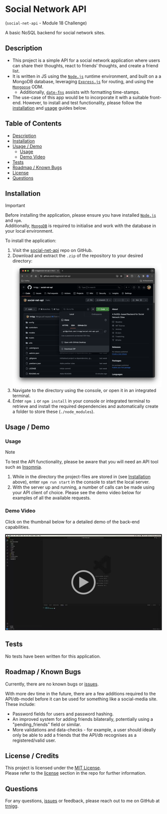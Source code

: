 # Social Network API

(`social-net-api` - Module 18 Challenge)

A basic NoSQL backend for social network sites.

## Description

- This project is a simple API for a social network application where users can share their thoughts, react to friends’ thoughts, and create a friend list.
- It is written in JS using the [`Node.js`](https://nodejs.org/en) runtime environment, and built on a a MongoDB database, leveraging [`Express.js`](https://www.npmjs.com/package/express/v/4.18.2) for routing, and using the [`Mongoose`](https://www.npmjs.com/package/mongoose/v/8.0.3) ODM.
  - Additionally, [`date-fns`](https://www.npmjs.com/package/date-fns/v/3.1.0) assists with formatting time-stamps.
- The use-case of this app would be to incorporate it with a suitable front-end. However, to install and test functionality, please follow the [installation](#installation) and [usage](#usage--demo) guides below.

## Table of Contents

- [Description](#description)
- [Installation](#installation)
- [Usage / Demo](#usage--demo)
  - [Usage](#usage)
  - [Demo Video](#demo-video)
- [Tests](#tests)
- [Roadmap / Known Bugs](#roadmap--known-bugs)
- [License](#license)
- [Questions](#questions)

## Installation

> [!IMPORTANT]
> Before installing the application, please ensure you have installed [`Node.js`](https://nodejs.org/en) and `npm`.  
> Additionally, [`MongoDB`](https://www.mongodb.com/) is required to initialise and work with the database in your local environment.

To install the application:

1. Visit the [social-net-api](https://github.com/trnigg/social-net-api) repo on GitHub.
2. Download and extract the `.zip` of the repository to your desired directory:  
   ![Screenshot showing that clicking the CODE dropdown shows a link to download ZIP](./assets/screenshots/download_ZIP.png)
3. Navigate to the directory using the console, or open it in an integrated terminal.
4. Enter `npm i` or `npm install` in your console or integrated terminal to retrieve and install the required dependencies and automatically create a folder to store these (`./node_modules`).

## Usage / Demo

### Usage

> [!NOTE]
> To test the API functionality, please be aware that you will need an API tool such as [Insomnia](https://insomnia.rest/).

1. While in the directory the project-files are stored in (see [Installation](#installation) above), enter `npm run start` in the console to start the local server.
2. With the server up and running, a number of calls can be made using your API client of choice. Please see the demo video below for examples of all the available requests.

### Demo Video

Click on the thumbnail below for a detailed demo of the back-end capabilities.

[![A video thumbnail of a blank Visual Studio window with an overlayed play button.](./assets/screenshots/thumbnail.png)](https://drive.google.com/file/d/1R3z5FHTXpyX7eauu8RSHkIyqotQmMz8U/view)

## Tests

No tests have been written for this application.

## Roadmap / Known Bugs

Currently, there are no known bugs or [issues](https://github.com/trnigg/social-net-api/issues).

With more dev time in the future, there are a few additions required to the API/db-model before it can be used for something like a social-media site. These include:

- Password fields for users and password hashing.
- An improved system for adding friends bilaterally, potentially using a "pending_friends" field or similar.
- More validations and data-checks - for example, a user should ideally only be able to add a friends that the API/db recognises as a registered/valid user.

## License / Credits

This project is licensed under the [MIT License](https://choosealicense.com/licenses/mit).  
Please refer to the [license](./LICENSE) section in the repo for further information.

## Questions

For any questions, [issues](https://github.com/trnigg/social-net-api/issues) or feedback, please reach out to me on GitHub at [trnigg](https://github.com/trnigg/).
